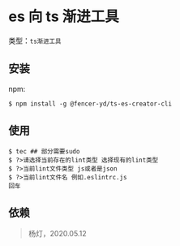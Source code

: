 # es 向 ts 渐进工具

类型：`ts渐进工具`

## 安装

npm:

```shell
$ npm install -g @fencer-yd/ts-es-creator-cli
```

## 使用

```shell
$ tec ## 部分需要sudo
$ ?>请选择当前存在的lint类型 选择现有的lint类型
$ ?>当前lint文件类型 js或者是json
$ ?>当前lint文件名 例如.eslintrc.js
回车
```

## 依赖

> 杨灯，2020.05.12
